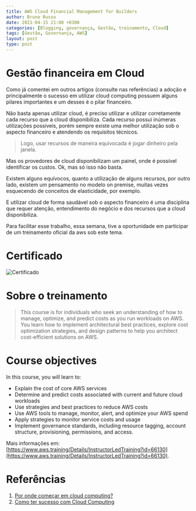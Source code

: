 ```yaml
---
title: AWS Cloud Financial Management for Builders
author: Bruno Russo
date: 2021-04-15 21:00 +0300
categories: [Blogging, governança, Gestão, treinamento, Cloud]
tags: [Gestão, Governança, AWS]
layout: post
type: post
---
```

# Gestão financeira em Cloud

Como já comentei em outros artigos (consulte nas referências) a adoção e principalmente o sucesso em utilizar cloud computing possuem alguns pilares importantes e um desses é o pilar financeiro.

Não basta apenas utilizar cloud, é preciso utilizar e utilizar corretamente cada recurso que a cloud disponibiliza. Cada recurso possui inúmeras utilizações possíveis, porém sempre existe uma melhor utilização sob o aspecto financeiro e atendendo os requisitos técnicos.

> Logo, usar recursos de maneira equivocada é jogar dinheiro pela janela.

Mas os provedores de cloud disponibilizam um painel, onde é possível identificar os custos. Ok, mas só isso não basta. 

Existem alguns equívocos, quanto a utilização de alguns recursos, por outro lado, existem um pensamento no modelo on premise, muitas vezes esquecendo de conceitos de elasticidade, por exemplo.

E utilizar cloud de forma saudável sob o aspecto financeiro é uma disciplina que requer atenção, entendimento do negócio e dos recursos que a cloud disponibiliza.

Para facilitar esse trabalho, essa semana, tive a oportunidade em participar de um treinamento oficial da aws sob este tema.


# **Certificado**
![Certificado](https://brunorusso.com.br/assets/AWS-Cloud-Financial-Management-for-Builders.jpg)

# **Sobre o treinamento**

>This course is for individuals who seek an understanding of how to manage, optimize, and predict costs as you run workloads on AWS. You learn how to implement architectural best practices, explore cost optimization strategies, and design patterns to help you architect cost-efficient solutions on AWS.

# **Course objectives**
In this course, you will learn to:

- Explain the cost of core AWS services
- Determine and predict costs associated with current and future cloud workloads
- Use strategies and best practices to reduce AWS costs
- Use AWS tools to manage, monitor, alert, and optimize your AWS spend
- Apply strategies to monitor service costs and usage
- Implement governance standards, including resource tagging, account structure, provisioning, permissions, and access.

Mais informações em: [https://www.aws.training/Details/InstructorLedTraining?id=66130](https://www.aws.training/Details/InstructorLedTraining?id=66130).

# **Referências**

1. [Por onde começar em cloud computing?](https://brunorusso.com.br/2020/09/27/por-onde-comecar-em-cloud-computing/)
2. [Como ter sucesso com Cloud Computing](https://brunorusso.com.br/2020/08/01/como-ter-sucesso-com-cloud-computing/)